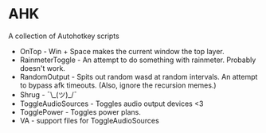 # AHK
A collection of Autohotkey scripts

* OnTop - Win + Space makes the current window the top layer.
* RainmeterToggle - An attempt to do something with rainmeter. Probably doesn't work.
* RandomOutput - Spits out random wasd at random intervals. An attempt to bypass afk timeouts. (Also, ignore the recursion memes.)
* Shrug - ¯\\\_(ツ)_/¯
* ToggleAudioSources - Toggles audio output devices <3
* TogglePower - Toggles power plans.
* VA - support files for ToggleAudioSources
